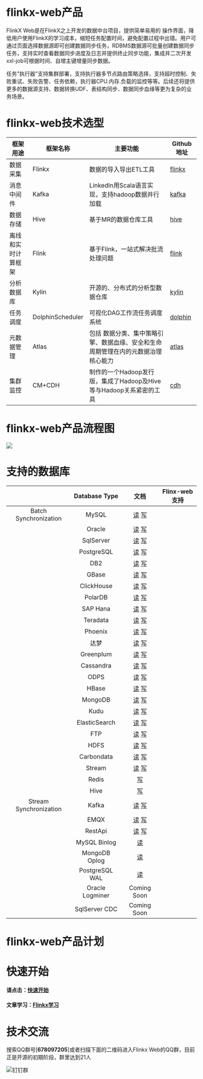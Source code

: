 # flinkx-web产品

FlinkX Web是在FlinkX之上开发的数据中台项目，提供简单易用的 操作界面，降低用户使用FlinkX的学习成本，缩短任务配置时间，避免配置过程中出错。用户可通过页面选择数据源即可创建数据同步任务，RDBMS数据源可批量创建数据同步任务，支持实时查看数据同步进度及日志并提供终止同步功能，集成并二次开发xxl-job可根据时间、自增主键增量同步数据。  

任务"执行器"支持集群部署，支持执行器多节点路由策略选择，支持超时控制、失败重试、失败告警、任务依赖，执行器CPU.内存.负载的监控等等。后续还将提供更多的数据源支持、数据转换UDF、表结构同步、数据同步血缘等更为复杂的业务场景。

# flinkx-web技术选型

| 框架用途           | 框架名称         | 主要功能                                                     | Github地址                                                   |
| ------------------ | ---------------- | ------------------------------------------------------------ | ------------------------------------------------------------ |
| 数据采集           | Flinkx           | 数据的导入导出ETL工具                                        | [flinkx](  https://github.com/wxgzgl/flinkx  )               |
| 消息中间件         | Kafka            | LinkedIn用Scala语言实现，支持hadoop数据并行加载              | [kafka](https://github.com/apache/kafka)                     |
| 数据存储           | Hive             | 基于MR的数据仓库工具                                         | [hive](https://github.com/apache/hive)                       |
| 离线和实时计算框架 | Flink            | 基于Flink，一站式解决批流处理问题                            | [flink](https://github.com/apache/flink)                     |
| 分析数据库         | Kylin            | 开源的、分布式的分析型数据仓库                               | [kylin](https://github.com/apache/kylin)                     |
| 任务调度           | DolphinScheduler | 可视化DAG工作流任务调度系统                                  | [dolphin](https://github.com/apache/incubator-dolphinscheduler) |
| 元数据管理         | Atlas            | 包括 数据分类、集中策略引擎、数据血缘、安全和生命周期管理在内的元数据治理核心能力 | [atlas](http://atlas.apache.org/)                            |
| 集群监控           | CM+CDH           | 制作的一个Hadoop发行版，集成了Hadoop及Hive等与Hadoop关系紧密的工具 | [cdh](https://www.cloudera.com/products/open-source/apache-hadoop/key-cdh-components.html) |

# flinkx-web产品流程图

![](https://img2020.cnblogs.com/blog/622382/202008/622382-20200809112010690-444044896.png)





# 支持的数据库

|                        |  Database Type  |                             文档                             | Flinx-web支持 |
| :--------------------: | :-------------: | :----------------------------------------------------------: | ------------- |
| Batch Synchronization  |      MySQL      | [读](docs/offline/reader/mysqlreader.md)  [写](docs/offline/writer/mysqlwriter.md) |               |
|                        |     Oracle      | [读](docs/offline/reader/oraclereader.md)  [写](docs/offline/writer/oraclewriter.md) |               |
|                        |    SqlServer    | [读](docs/offline/reader/sqlserverreader.md)  [写](docs/offline/writer/sqlserverwriter.md) |               |
|                        |   PostgreSQL    | [读](docs/offline/reader/postgresqlreader.md)  [写](docs/offline/writer/postgresqlwriter.md) |               |
|                        |       DB2       | [读](docs/offline/reader/db2reader.md)  [写](docs/offline/writer/db2writer.md) |               |
|                        |      GBase      | [读](docs/offline/reader/gbasereader.md)  [写](docs/offline/writer/gbasewriter.md) |               |
|                        |   ClickHouse    | [读](docs/offline/reader/clickhousereader.md)  [写](docs/offline/writer/clickhousewriter.md) |               |
|                        |     PolarDB     | [读](docs/offline/reader/polardbreader.md)  [写](docs/offline/writer/polardbwriter.md) |               |
|                        |    SAP Hana     | [读](docs/offline/reader/saphanareader.md)  [写](docs/offline/writer/saphanawriter.md) |               |
|                        |    Teradata     | [读](docs/offline/reader/teradatareader.md)  [写](docs/offline/writer/teradatawriter.md) |               |
|                        |     Phoenix     | [读](docs/offline/reader/phoenixreader.md)  [写](docs/offline/writer/phoenixwriter.md) |               |
|                        |      达梦       | [读](docs/offline/reader/dmreader.md)  [写](docs/offline/writer/dmwriter.md) |               |
|                        |    Greenplum    | [读](docs/offline/reader/greenplumreader.md)  [写](docs/offline/writer/greenplumwriter.md) |               |
|                        |    Cassandra    | [读](docs/offline/reader/cassandrareader.md)  [写](docs/offline/writer/cassandrawriter.md) |               |
|                        |      ODPS       | [读](docs/offline/reader/odpsreader.md)  [写](docs/offline/writer/odpswriter.md) |               |
|                        |      HBase      | [读](docs/offline/reader/hbasereader.md)  [写](docs/offline/writer/hbasewriter.md) |               |
|                        |     MongoDB     | [读](docs/offline/reader/mongodbreader.md)  [写](docs/offline/writer/mongodbwriter.md) |               |
|                        |      Kudu       | [读](docs/offline/reader/kudureader.md)  [写](docs/offline/writer/kuduwriter.md) |               |
|                        |  ElasticSearch  | [读](docs/offline/reader/esreader.md)  [写](docs/offline/writer/eswriter.md) |               |
|                        |       FTP       | [读](docs/offline/reader/ftpreader.md)  [写](docs/offline/writer/ftpwriter.md) |               |
|                        |      HDFS       | [读](docs/offline/reader/hdfsreader.md)  [写](docs/offline/writer/hdfswriter.md) |               |
|                        |   Carbondata    | [读](docs/offline/reader/carbondatareader.md)  [写](docs/offline/writer/carbondatawriter.md) |               |
|                        |     Stream      | [读](docs/offline/reader/streamreader.md)  [写](docs/offline/writer/carbondatawriter.md) |               |
|                        |      Redis      |           [写](docs/offline/writer/rediswriter.md)           |               |
|                        |      Hive       |           [写](docs/offline/writer/hivewriter.md)            |               |
| Stream Synchronization |      Kafka      | [读](docs/realTime/reader/kafkareader.md)  [写](docs/realTime/writer/kafkawriter.md) |               |
|                        |      EMQX       | [读](docs/realTime/reader/emqxreader.md)  [写](docs/realTime/writer/emqxwriter.md) |               |
|                        |     RestApi     | [读](docs/realTime/reader/restapireader.md)  [写](docs/realTime/writer/restapiwriter.md) |               |
|                        |  MySQL Binlog   |          [读](docs/realTime/reader/binlogreader.md)          |               |
|                        |  MongoDB Oplog  |       [读](docs/realTime/reader/mongodboplogreader.md)       |               |
|                        | PostgreSQL WAL  |          [读](docs/realTime/reader/pgwalreader.md)           |               |
|                        | Oracle Logminer |                         Coming Soon                          |               |
|                        |  SqlServer CDC  |                         Coming Soon                          |               |

# flinkx-web产品计划



# 快速开始

#### 请点击：[快速开始](https://github.com/wxgzgl/flinkx-web/blob/master/userGuid.md)

#### 文章学习：[Flinkx学习]( https://github.com/wxgzgl/flinkx-web/blob/master/docs/list.md )



# 技术交流

搜索QQ群号[**678097205**]或者扫描下面的二维码进入Flinkx Web的QQ群，目前正是开源的初期阶段，群里达到21人

![钉钉群](https://img2020.cnblogs.com/blog/622382/202008/622382-20200809130031496-886275303.png)
